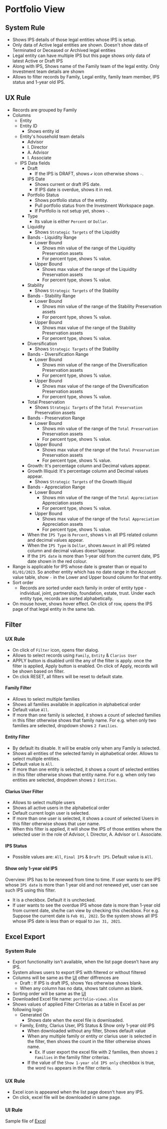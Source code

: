 # Portfolio View

## System Rule
- Shows IPS details of those legal entities whose IPS is setup. 
- Only data of Active legal entities are shown. Doesn't show data of Terminated or Deceased or Archived legal entities 
- Legal entity can have multiple IPS but this page shows only data of latest Active or Draft IPS
- Along with IPS, Shows name of the Family team of the legal entity. Only Investment team details are shown
- Allows to filter records by Family, Legal entity, family team member, IPS status and 1-year old IPS.

## UX Rule
- Records are grouped by Family
- Columns
    - Entity
    - Entity ID
        - Shows entity id
    - Entity's household team details
        - Advisor
        - I. Director
        - A. Advisor
        - I. Associate
    - IPS Data fields
        - Draft
            - If the IPS is DRAFT, shows `✔` icon otherwise shows `-`.
        - IPS Date
            - Shows current or draft IPS date.
            - If IPS date is overdue, shows it in red.
        - Portfolio Status
            - Shows portfolio status of the entity.
            - Pull portfolio status from the Investment Workspace page.
            - If Portfolio is not setup yet, shows `-`.
        - Type 
            - Its value is either `Percent` or `Dollar`.
        - Liquidity
            - Shows `Strategic Targets` of the Liquidity
        - Bands - Liquidity Range
            - Lower Bound
                - Shows min value of the range of the Liquidity Preservation assets
                - For percent type, shows % value.
            - Upper Bound
                - Shows max value of the range of the Liquidity Preservation assets
                - For percent type, shows % value.
        - Stability
            - Shows `Strategic Targets` of the Stability
        - Bands - Stability Range
            - Lower Bound
                - Shows min value of the range of the Stability Preservation assets
                - For percent type, shows % value.
            - Upper Bound
                - Shows max value of the range of the Stability Preservation assets
                - For percent type, shows % value.
        - Diversification
            - Shows `Strategic Targets` of the Stability
        - Bands - Diversification Range
            - Lower Bound
                - Shows min value of the range of the Diversification Preservation assets
                - For percent type, shows % value.
            - Upper Bound
                - Shows max value of the range of the Diversification Preservation assets
                - For percent type, shows % value.
        - Total Preservation
            - Shows `Strategic Targets` of the `Total Preservation` Preservation assets
        - Bands - Preservation Range
            - Lower Bound
                - Shows min value of the range of the `Total Preservation` Preservation assets
                - For percent type, shows % value.
            - Upper Bound
                - Shows max value of the range of the `Total Preservation` Preservation assets
                - For percent type, shows % value.
        - Growth: It's percentage column and Decimal values appear.
        - Growth Illiquid: It's percentage column and Decimal values appear.
            - Shows `Strategic Targets` of the Growth Illiquid
        - Bands - Appreciation Range
            - Lower Bound
                - Shows min value of the range of the `Total Appreciation` Appreciation assets
                - For percent type, shows % value.
            - Upper Bound
                - Shows max value of the range of the `Total Appreciation` Appreciation assets
                - For percent type, shows % value.
        - When the `IPS Type` is `Percent`, shows `%` in all IPS related column and decimal values ​​appear.
        - When the `IPS Type` is `Dollar`, shows `Amount` in all IPS related column and decimal values doesn't ​​appear. 
        - If the `IPS date` is more than 1-year old from the current date, IPS date shown in the red colour.
- Range is applicable for IPS whose date is greater than or equal to `01/01/2023`. So another entity which has no date range in the Account value table, show `-` in the Lower and Upper bound column for that entity.
- Sort order
    - Records are sorted under each family in order of entity type - individual, joint, partnership, foundation, estate, trust. Under each entity type, records are sorted alphabetically.
- On mouse hover, shows hover effect. On click of row, opens the IPS page of that legal entity in the same tab.

## Filter
### UX Rule
- On click of `Filter` icon, opens fiter dialog.
- Allows to select records using `Family`, `Entity` & `Clarius User`
- APPLY button is disabled until the any of the filter is apply. once the filter is applied, Apply button is enabled. On click of Apply, records will be shown based on filter.
- On click RESET, all filters will be reset to default state.

#### Family Filter
- Allows to select multiple families
- Shows all families available in application in alphabetical order
- Default value `All`.
- If more than one family is selected, it shows a count of selected families in this filter otherwise shows that family name. For e.g. when only two families are selected, dropdown shows `2 Families`.

#### Entity Filter
- By default its disable. It will be enable only when any Family is selected.
- Shows all entities of the selected family in alphabetical order. Allows to select multiple entities.
- Default value is `All`. 
- If more than one entity is selected, it shows a count of selected entities in this filter otherwise shows that entity name. For e.g. when only two entities are selected, dropdown shows `2 Entities`.

#### Clarius User Filter
- Allows to select multiple users
- Shows all active users in the alphabetical order
- Default current login user is selected.
- If more than one user is selected, it shows a count of selected Users in this filter otherwise shows that user name.
- When this filter is applied, it will show the IPS of those entities where the selected user in the role of Advisor, I. Director, A. Advisor or I. Associate.

#### IPS Status
- Possible values are: `All`, `Final IPS` & `Draft IPS`. Default value is `All`.

#### Show only 1-year old IPS
Overview: IPS has to be renewed from time to time. If user wants to see IPS whose `IPS date` is more than 1 year old and not renewed yet, user can see such IPS using this filter.
- It is a checkbox. Default it is unchecked.
- If user wants to see the overdue IPS whose date is more than 1-year old from current date, she/he can view by checking this checkbox. For e.g. Suppose the current date is `Feb 01, 2022`. So the system shows all IPS whose IPS date is less than or equal to `Jan 31, 2021`.


## Excel Export

### System Rule
- Export functionality isn't available, when the list page doesn’t have any IPS.
- System allows users to export IPS with filtered or without filtered
- Columns will be same as the [UI](#ux-rule) other diffrences are
    - Draft : If IPS is draft IPS, shows Yes otherwise shows blank.
    - When any column has no data, shows taht column as blank.
- Sorting order will be same as the [UI](#ux-rule)
- Downloaded Excel file name: `portfolio-views.xlsx`
- Shows values of applied Filter Criterias as a table in Excel as per following logic
    - Generated On
        - Shows date when the excel file is downloaded.
    - Family, Entity, Clarius User, IPS Status & Show only 1-year old IPS 
        - When downloaded without any filter, Shows default value
        - When any multiple family or entity or clarius user is selected in the filter, then shows the count in the filter otherwise shows name.
            - Ex. If user export the excel file with 2 families, then shows `2 Families` in the familiy filter criterias.
        - If the value of the `Show 1-year old IPS only` checkbox is true, the word `Yes` appears in the filter criteria.


### UX Rule
- Excel icon is appeared when the list page doesn't have any IPS.
- On click, excel file will be downloaded in same page.


### UI Rule
Sample file of [Excel](https://docs.google.com/spreadsheets/d/11LQVz-ovmWtFFxpj4pro6ZGRo8mVdXbhs00-4_qIQhg/edit#gid=0) 




 


